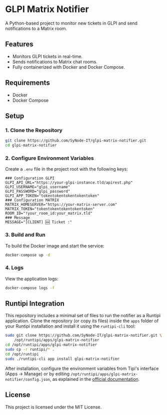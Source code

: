 # GLPI Matrix Notifier

A Python-based project to monitor new tickets in GLPI and send notifications to a Matrix room.

## Features

- Monitors GLPI tickets in real-time.
- Sends notifications to Matrix chat rooms.
- Fully containerized with Docker and Docker Compose.

## Requirements

- Docker
- Docker Compose

## Setup

### 1. Clone the Repository

```bash
git clone https://github.com/SyNode-IT/glpi-matrix-notifier.git
cd glpi-matrix-notifier
```

### 2. Configure Environment Variables

Create a `.env` file in the project root with the following keys:

```
### Configuration GLPI
GLPI_API_URL="https://your-glpi-instance.tld/apirest.php"
GLPI_USERNAME="glpi_username"
GLPI_PASSWORD="glpi_password"
GLPI_APP_TOKEN="tokentokentokentokentoken"
### Configuration MATRIX
MATRIX_HOMESERVER="https://your-matrix-server.com"
MATRIX_TOKEN="tokentokentokentokentoken"
ROOM_ID="!your_room_id:your_matrix.tld"
### Message
MESSAGE="[CLIENT] 🆕 Ticket :"
```

### 3. Build and Run

To build the Docker image and start the service:

```bash
docker-compose up -d
```

### 4. Logs

View the application logs:

```bash
docker-compose logs -f
```

## Runtipi Integration

This repository includes a minimal set of files to run the notifier as a
Runtipi application. Clone the repository (or copy its files) inside the `apps`
folder of your Runtipi installation and install it using the `runtipi-cli` tool:

```bash
sudo git clone https://github.com/SyNode-IT/glpi-matrix-notifier.git \
    /opt/runtipi/apps/glpi-matrix-notifier
cd /opt/runtipi/apps/glpi-matrix-notifier
sudo cp -r runtipi/* .
cd /opt/runtipi
sudo ./runtipi-cli app install glpi-matrix-notifier
```

After installation, configure the environment variables from Tipi's interface
(Apps → Manage) or by editing
`/opt/runtipi/apps/glpi-matrix-notifier/config.json`, as explained in the
[official documentation](https://runtipi.io/docs/guides/customize-app-config).

## License

This project is licensed under the MIT License.
